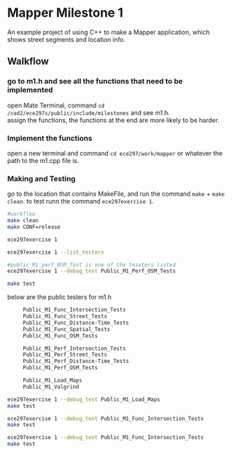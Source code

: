 # Mapper Milestone 1
An example project of using C++ to make a Mapper application, which shows street segments and location info.

## Walkflow
### go to m1.h and see all the functions that need to be implemented  
open Mate Terminal, command `cd /cad2/ece297s/public/include/milestones` and see m1.h.  
assign the functions, the functions at the end are more likely to be harder.  

### Implement the functions
open a new terminal and command `cd ece297/work/mapper` or whatever the path to the m1.cpp file is.  

### Making and Testing
go to the location that contains MakeFile, and run the command `make` + `make clean`.
to test runn the command `ece297exercise 1`.  
```bash
#workflow
make clean
make CONF=release

ece297exercise 1

ece297exercise 1 --list_testers

#public_M1_perf_OSM_Test is one of the teseters listed
ece297exercise 1 --debug_test Public_M1_Perf_OSM_Tests

make test
```
below are the public testers for m1.h
```bash
	 Public_M1_Func_Intersection_Tests
	 Public_M1_Func_Street_Tests
	 Public_M1_Func_Distance-Time_Tests
	 Public_M1_Func_Spatial_Tests
	 Public_M1_Func_OSM_Tests

	 Public_M1_Perf_Intersection_Tests
	 Public_M1_Perf_Street_Tests
	 Public_M1_Perf_Distance-Time_Tests
	 Public_M1_Perf_OSM_Tests

	 Public_M1_Load_Maps
	 Public_M1_Valgrind

ece297exercise 1 --debug_test Public_M1_Load_Maps
make test

ece297exercise 1 --debug_test Public_M1_Func_Intersection_Tests
make test

ece297exercise 1 --debug_test Public_M1_Func_Intersection_Tests
make test
```

